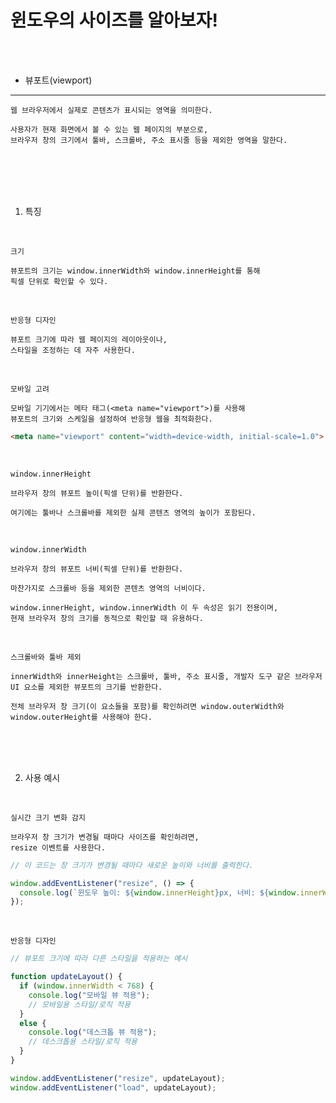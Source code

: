 # 윈도우의 사이즈를 알아보자!

<br />
<br />

* 뷰포트(viewport)

---

```
웹 브라우저에서 실제로 콘텐츠가 표시되는 영역을 의미한다.

사용자가 현재 화면에서 볼 수 있는 웹 페이지의 부분으로,
브라우저 창의 크기에서 툴바, 스크롤바, 주소 표시줄 등을 제외한 영역을 말한다.
```

<br />
<br />
<br />
<br />

1. 특징

<br />

`크기`

```
뷰포트의 크기는 window.innerWidth와 window.innerHeight를 통해
픽셀 단위로 확인할 수 있다.
```

<br />

`반응형 디자인`

```
뷰포트 크기에 따라 웹 페이지의 레이아웃이나,
스타일을 조정하는 데 자주 사용한다.
```

<br />

`모바일 고려`

```
모바일 기기에서는 메타 태그(<meta name="viewport">)를 사용해
뷰포트의 크기와 스케일을 설정하여 반응형 웹을 최적화한다.
```

```html
<meta name="viewport" content="width=device-width, initial-scale=1.0">
```

<br />

`window.innerHeight`

```
브라우저 창의 뷰포트 높이(픽셀 단위)를 반환한다.

여기에는 툴바나 스크롤바를 제외한 실제 콘텐츠 영역의 높이가 포함된다.
```

<br />

`window.innerWidth`

```
브라우저 창의 뷰포트 너비(픽셀 단위)를 반환한다.

마찬가지로 스크롤바 등을 제외한 콘텐츠 영역의 너비이다.
```

```
window.innerHeight, window.innerWidth 이 두 속성은 읽기 전용이며,
현재 브라우저 창의 크기를 동적으로 확인할 때 유용하다.
```

<br />

`스크롤바와 툴바 제외`

```
innerWidth와 innerHeight는 스크롤바, 툴바, 주소 표시줄, 개발자 도구 같은 브라우저 UI 요소를 제외한 뷰포트의 크기를 반환한다.

전체 브라우저 창 크기(이 요소들을 포함)를 확인하려면 window.outerWidth와 window.outerHeight를 사용해야 한다.
```

<br />
<br />
<br />

2. 사용 예시

<br />

`실시간 크기 변화 감지`

```
브라우저 창 크기가 변경될 때마다 사이즈를 확인하려면,
resize 이벤트를 사용한다.
```

```js
// 이 코드는 창 크기가 변경될 때마다 새로운 높이와 너비를 출력한다.

window.addEventListener("resize", () => {
  console.log(`윈도우 높이: ${window.innerHeight}px, 너비: ${window.innerWidth}px`);
});
```

<br />

`반응형 디자인`

```js
// 뷰포트 크기에 따라 다른 스타일을 적용하는 예시

function updateLayout() {
  if (window.innerWidth < 768) {
    console.log("모바일 뷰 적용");
    // 모바일용 스타일/로직 적용
  }
  else {
    console.log("데스크톱 뷰 적용");
    // 데스크톱용 스타일/로직 적용
  }
}

window.addEventListener("resize", updateLayout);
window.addEventListener("load", updateLayout);
```
